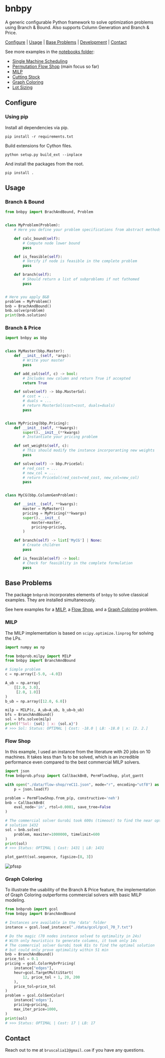 # bnbpy

A generic configurable Python framework to solve optimization problems
using Branch & Bound. Also supports Column Generation and Branch & Price.

[Configure](#configure) | [Usage](#usage) | [Base Problems](#base-problems) | [Development](#development) | [Contact](#contact)

See more examples in the [notebooks folder](./notebooks/):

- [Single Machine Scheduling](./notebooks/single-machine.ipynb)
- [Permutation Flow Shop](./notebooks/pfssp.ipynb) (main focus so far)
- [MILP](./notebooks/milp.ipynb)
- [Cutting Stock](./notebooks/cutting-stock.ipynb)
- [Graph Coloring](./notebooks/graph-coloring-bak.ipynb)
- [Lot Sizing](./notebooks/lot-size.ipynb)


## Configure

### Using pip

Install all dependencies via pip.

```
pip install -r requirements.txt
```

Build extensions for Cython files.

```
python setup.py build_ext --inplace
```

And install the packages from the root.

```
pip install .
```

## Usage

### Branch & Bound

```python
from bnbpy import BrachAndBound, Problem


class MyProblem(Problem):
    # Here you define your problem specifications from abstract methods

    def calc_bound(self):
        # Compute node lower bound
        pass

    def is_feasible(self):
        # Verify if node is feasible in the complete problem
        pass

    def branch(self):
        # Should return a list of subproblems if not fathomed
        pass


# Here you apply B&B
problem = MyProblem()
bnb = BrachAndBound()
bnb.solve(problem)
print(bnb.solution)
```

### Branch & Price

```python
import bnbpy as bbp


class MyMaster(bbp.Master):
    def __init__(self, *args):
        # Write your master
        pass

    def add_col(self, c) -> bool:
        # Includes new column and return True if accepted
        return True

    def solve(self) -> bbp.MasterSol:
        # cost = ...
        # duals = ...
        # return MasterSol(cost=cost, duals=duals)
        pass


class MyPricing(bbp.Pricing):
    def __init__(self, **kwargs):
        super().__init__(**kwargs)
        # Instantiate your pricing problem

    def set_weights(self, c):
        # This should modify the instance incorporanting new weights
        pass

    def solve(self) -> bbp.PriceSol:
        # red_cost = ...
        # new_col = ...
        # return PriceSol(red_cost=red_cost, new_col=new_col)
        pass


class MyCG(bbp.ColumnGenProblem):

    def __init__(self, **kwargs):
        master = MyMaster()
        pricing = MyPricing(**kwargs)
        super().__init__(
            master=master,
            pricing=pricing,
        )

    def branch(self) -> list['MyCG'] | None:
        # Create children
        pass

    def is_feasible(self) -> bool:
        # Check for feasiblity in the complete formulation
        pass
```

## Base Problems

The package `bnbprob` incorporates elements of `bnbpy` to solve classical examples.
They are installed simultaneously.

See here examples for a [MILP](#milp), a [Flow Shop](#flow-shop), and a [Graph Coloring](#graph-coloring) problem.

### MILP

The MILP implementation is based on `scipy.optimize.linprog` for solving the LPs.

```python
import numpy as np

from bnbprob.milpy import MILP
from bnbpy import BranchAndBound

# Simple problem
c = np.array([-5.0, -4.0])

A_ub = np.array(
    [[2.0, 3.0],
     [2.0, 1.0]]
)
b_ub = np.array([12.0, 6.0])

milp = MILP(c, A_ub=A_ub, b_ub=b_ub)
bfs = BranchAndBound()
sol = bfs.solve(milp)
print(f"Sol: {sol} | x: {sol.x}")
# >>> Sol: Status: OPTIMAL | Cost: -18.0 | LB: -18.0 | x: [2. 2.]
```

### Flow Shop

In this example, I used an instance from the literature with 20 jobs on 10 machines.
It takes less than 1s to be solved, which
is an incredible performance even compared to the best commercial MILP solvers.

```python
import json
from bnbprob.pfssp import CallbackBnB, PermFlowShop, plot_gantt

with open("./data/flow-shop/reC11.json", mode="r", encoding="utf8") as f:
    p = json.load(f)

problem = PermFlowShop.from_p(p, constructive='neh')
bnb = CallbackBnB(
    eval_node='in', rtol=0.0001, save_tree=False
)

# The commercial solver Gurobi took 600s (timeout) to find the near optimal
# solution 1432
sol = bnb.solve(
    problem, maxiter=1000000, timelimit=600
)
print(sol)
# >>> Status: OPTIMAL | Cost: 1431 | LB: 1431

plot_gantt(sol.sequence, figsize=[8, 3])
```

![pfssp](./data/images/gantt.png)


### Graph Coloring

To illustrate the usability of the Branch & Price feature, the implementation
of Graph Coloring outperforms commercial solvers with basic MILP modeling.

```python
from bnbprob import gcol
from bnbpy import BranchAndBound

# Instances are available in the 'data' folder
instance = gcol.load_instance("./data/gcol/gcol_70_7.txt")

# Do the magic (70 nodes instance solved to optimality in 24s)
# With only heuristics to generate columns, it took only 14s
# The commercial solver Gurobi took 81s to find the optimal solution
# but could only prove optimality within 51 min
bnb = BranchAndBound()
price_tol = 0.1
pricing = gcol.ColorHybrPricing(
    instance["edges"],
    heur=gcol.TargetMultiStart(
        12, price_tol + 1, 20, 200
    ),
    price_tol=price_tol
)
problem = gcol.ColGenColor(
    instance['edges'],
    pricing=pricing,
    max_iter_price=1000,
)
print(sol)
# >>> Status: OPTIMAL | Cost: 17 | LB: 17
```


## Contact

Reach out to me at `bruscalia12@gmail.com` if you have any questions.
